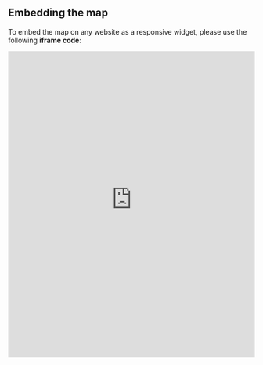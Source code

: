## Embedding the map

To embed the map on any website as a responsive widget, please use the following **iframe code**:

<iframe title="Euranet Map" aria-label="Map" id="euranet-map-energy-efficiency" src="https://map-energy-efficiency.vercel.app" scrolling="no" frameborder="0"style="width: 0; min-width: 100% !important; border: none;" height="624"></iframe><script type="text/javascript">window.addEventListener("message",e=>{if("https://map-energy-efficiency.vercel.app"!==e.origin)return;let t=e.data;if(t.height){document.getElementById("euranet-map-energy-efficiency").height=t.height+"px"}},!1)</script>